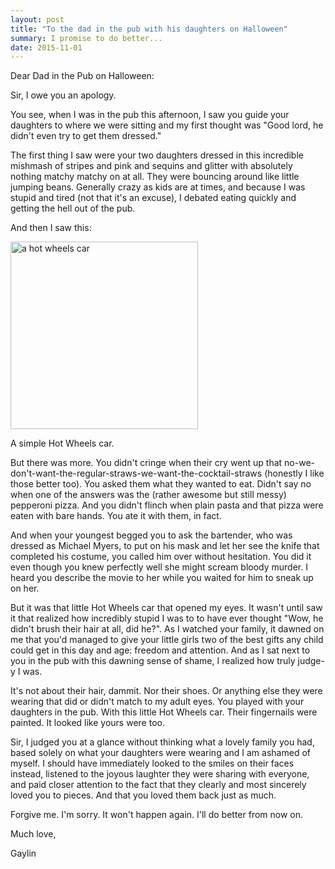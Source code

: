 ```yaml
---
layout: post
title: "To the dad in the pub with his daughters on Halloween"
summary: I promise to do better...
date: 2015-11-01
---
```


Dear Dad in the Pub on Halloween:

Sir, I owe you an apology.

You see, when I was in the pub this afternoon, I saw you guide your daughters to where we were sitting and my first thought was "Good lord, he didn't even try to get them dressed."

The first thing I saw were your two daughters dressed in this incredible mishmash of stripes and pink and sequins and glitter with absolutely nothing matchy matchy on at all. They were bouncing around like little jumping beans. Generally crazy as kids are at times, and because I was stupid and tired (not that it's an excuse), I debated eating quickly and getting the hell out of the pub.

And then I saw this:

<img src="/img/hot-wheels.png" alt="a hot wheels car" width="300" >

A simple Hot Wheels car.

But there was more. You didn't cringe when their cry went up that no-we-don't-want-the-regular-straws-we-want-the-cocktail-straws (honestly I like those better too). You asked them what they wanted to eat. Didn't say no when one of the answers was the (rather awesome but still messy) pepperoni pizza. And you didn't flinch when plain pasta and that pizza were eaten with bare hands. You ate it with them, in fact.  

And when your youngest begged you to ask the bartender, who was dressed as Michael Myers, to put on his mask and let her see the knife that completed his costume, you called him over without hesitation. You did it even though you knew perfectly well she might scream bloody murder. I heard you describe the movie to her while you waited for him to sneak up on her.

But it was that little Hot Wheels car that opened my eyes. It wasn't until saw it that realized how incredibly stupid I was to to have ever thought "Wow, he didn't brush their hair at all, did he?". As I watched your family, it dawned on me that you'd managed to give your little girls two of the best gifts any child could get in this day and age: freedom and attention. And as I sat next to you in the pub with this dawning sense of shame, I realized how truly judge-y I was.

It's not about their hair, dammit. Nor their shoes. Or anything else they were wearing that did or didn't match to my adult eyes. You played with your daughters in the pub. With this little Hot Wheels car. Their fingernails were painted. It looked like yours were too.

Sir, I judged you at a glance without thinking what a lovely family you had, based solely on what your daughters were wearing and I am ashamed of myself. I should have immediately looked to the smiles on their faces instead, listened to the joyous laughter they were sharing with everyone, and paid closer attention to the fact that they clearly and most sincerely loved you to pieces. And that you loved them back just as much.

Forgive me. I'm sorry. It won't happen again. I'll do better from now on.

Much love,

Gaylin
